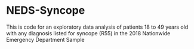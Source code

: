 # NEDS-Syncope
This is code for an exploratory data analysis of patients 18 to 49 years old with any diagnosis listed for syncope (R55) in the 2018 Nationwide Emergency Department Sample
